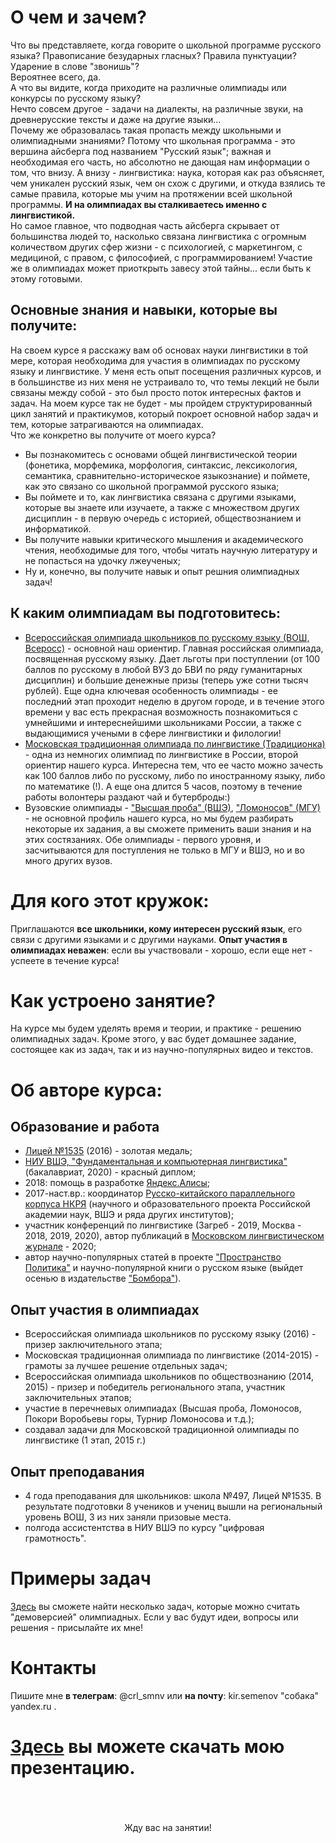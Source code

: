# О чем и зачем?

Что вы представляете, когда говорите о школьной программе русского языка? Правописание безударных гласных? Правила пунктуации? Ударение в слове "звонишь"? <br/>
Вероятнее всего, да. <br/>
А что вы видите, когда приходите на различные олимпиады или конкурсы по русскому языку?<br/>
Нечто совсем другое - задачи на диалекты, на различные звуки, на древнерусские тексты и даже на другие языки... <br/>
Почему же образовалась такая пропасть между школьными и олимпиадными знаниями? Потому что школьная программа - это вершина айсберга под названием "Русский язык"; важная и необходимая его часть, но абсолютно не дающая нам информации о том, что внизу. А внизу - лингвистика: наука, которая как раз объясняет, чем уникален русский язык, чем он схож с другими, и откуда взялись те самые правила, которые мы учим на протяжении всей школьной программы. **И на олимпиадах вы сталкиваетесь именно с лингвистикой.** <br/>
Но самое главное, что подводная часть айсберга скрывает от большинства людей то, насколько связана лингвистика с огромным количеством других сфер жизни - с психологией, с маркетингом, с медициной, с правом, с философией, с программированием! Участие же в олимпиадах может приоткрыть завесу этой тайны... если быть к этому готовыми.

## Основные знания и навыки, которые вы получите:

На своем курсе я расскажу вам об основах науки лингвистики в той мере, которая необходима для участия в олимпиадах по русскому языку и лингвистике. У меня есть опыт посещения различных курсов, и в большинстве из них меня не устраивало то, что темы лекций не были связаны между собой - это был просто поток интересных фактов и задач. На моем курсе так не будет - мы пройдем структурированный цикл занятий и практикумов, который покроет основной набор задач и тем, которые затрагиваются на олимпиадах. <br/>
Что же конкретно вы получите от моего курса? <br/>
- Вы познакомитесь с основами общей лингвистической теории (фонетика, морфемика, морфология, синтаксис, лексикология, семантика, сравнительно-историческое языкознание) и поймете, как это связано со школьной программой русского языка;
- Вы поймете и то, как лингвистика связана с другими языками, которые вы знаете или изучаете, а также с множеством других дисциплин - в первую очередь с историей, обществознанием и информатикой.
- Вы получите навыки критического мышления и академического чтения, необходимые для того, чтобы читать научную литературу и не попасться на удочку лжеученых;
- Ну и, конечно, вы получите навык и опыт решния олимпиадных задач!

## К каким олимпиадам вы подготовитесь:

- [Всероссийская олимпиада школьников по русскому языку (ВОШ, Всеросс)](https://vos.olimpiada.ru/russ/2019_2020) - основной наш ориентир. Главная российская олимпиада, посвященная русскому языку. Дает льготы при поступлении (от 100 баллов по русскому в любой ВУЗ до БВИ по ряду гуманитарных дисциплин) и большие денежные призы (теперь уже сотни тысяч рублей). Еще одна ключевая особенность олимпиады - ее последний этап проходит неделю в другом городе, и в течение этого времени у вас есть прекрасная возможность познакомиться с умнейшими и интереснейшими школьниками России, а также с выдающимися учеными в сфере лингвистики и филологии!
- [Московская традиционная олимпиада по лингвистике (Традиционка)](http://www.lingling.ru/olymps/mos_olymp/) - одна из немногих олимпиад по лингвистике в России, второй ориентир нашего курса. Интересна тем, что ее часто можно зачесть как 100 баллов либо по русскому, либо по иностранному языку, либо по математике (!). А еще она длится 5 часов, поэтому в течение работы волонтеры раздают чай и бутерброды:)
- Вузовские олимпиады - ["Высшая проба" (ВШЭ)](https://olymp.hse.ru/mmo/rus), ["Ломоносов" (МГУ)](https://olymp.msu.ru/rus/event/5843/) - не основной профиль нашего курса, но мы будем разбирать некоторые их задания, а вы сможете применить ваши знания и на этих состязаниях. Обе олимпиады - первого уровня, и засчитываются для поступления не только в МГУ и ВШЭ, но и во много других вузов.

# Для кого этот кружок:

Приглашаются **все школьники, кому интересен русский язык**, его связи с другими языками и с другими науками. **Опыт участия в олимпиадах неважен**: если вы участвовали - хорошо, если еще нет - успеете в течение курса! 

# Как устроено занятие?

На курсе мы будем уделять время и теории, и практике - решению олимпиадных задач. Кроме этого, у вас будет домашнее задание, состоящее как из задач, так и из научно-популярных видео и текстов. 

# Об авторе курса:

## Образование и работа

- [Лицей №1535](https://lyc1535.mskobr.ru/#/) (2016) - золотая медаль;
- [НИУ ВШЭ, "Фундаментальная и компьютерная лингвистика"](https://www.hse.ru/ba/ling/) (бакалавриат, 2020) - красный диплом;
- 2018: помощь в разработке [Яндекс.Алисы](https://yandex.ru/alice); 
- 2017-наст.вр.: координатор [Русско-китайского параллельного корпуса НКРЯ](https://ruzhcorp.github.io/) (научного и образовательного проекта Российской академии наук, ВШЭ и ряда других институтов);
- участник конференций по лингвистике (Загреб - 2019,  Москва - 2018, 2019, 2020), автор публикаций в [Московском лингвистическом журнале](http://mjl.rsuh.ru/) - 2020;
- автор научно-популярных статей в проекте ["Пространство Политика"](https://vk.com/prostpolitika) и научно-популярной книги о русском языке (выйдет осенью в издательстве ["Бомбора"](https://bombora.ru/)).

## Опыт участия в олимпиадах

- Всероссийская олимпиада школьников по русскому языку (2016) - призер заключительного этапа;
- Московская традиционная олимпиада по лингвистике (2014-2015) - грамоты за лучшее решение отдельных задач;
- Всероссийская олимпиада школьников по обществознанию (2014, 2015) - призер и победитель регионального этапа, участник заключительных этапов;
- участие в перечневых олимпиадах (Высшая проба, Ломоносов, Покори Воробьевы горы, Турнир Ломоносова и т.д.);
- создавал задачи для Московской традиционной олимпиады по лингвистике (1 этап, 2015 г.)

## Опыт преподавания
 
- 4 года преподавания для школьников: школа №497, Лицей №1535. В результате подготовки 8 учеников и учениц вышли на региональный уровень ВОШ, 3 из них заняли призовые места.
- полгода ассистентства в НИУ ВШЭ по курсу "цифровая грамотность".

# Примеры задач

[Здесь](https://rusolymp.github.io/pages/problems) вы сможете найти несколько задач, которые можно считать "демоверсией" олимпиадных. Если у вас будут идеи, вопросы или решения - присылайте их мне!

# Контакты

Пишите мне **в телеграм**: @crl_smnv или **на почту**: kir.semenov "собака" yandex.ru .


# [Здесь](https://github.com/rusolymp/rusolymp.github.io/raw/master/%D0%9F%D1%80%D0%B5%D0%B7%D0%B5%D0%BD%D1%82%D0%B0%D1%86%D0%B8%D1%8F_02.09.2020.pptx) вы можете скачать мою презентацию.

<br/>
<br/>
<br/>

<center> Жду вас на занятии! </center>

